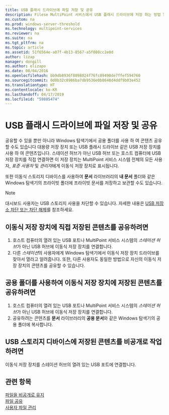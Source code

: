 ```yaml
---
title: USB 플래시 드라이브에 파일 저장 및 공유
description: Filese MultiPoint 서비스에서 USB 플래시 드라이브에 저장 하는 방법 알아보기
ms.custom: na
ms.prod: windows-server-threshold
ms.technology: multipoint-services
ms.reviewer: na
ms.suite: na
ms.tgt_pltfrm: na
ms.topic: article
ms.assetid: 51f6564e-a07f-4b13-8567-a5f080cc2e0d
author: lizap
manager: dongill
ms.author: elizapo
ms.date: 08/04/2016
ms.openlocfilehash: bb9db8936f8098024f76fc09490de7ffef594760
ms.sourcegitcommit: 0d0b32c8986ba7db9536e0b8648d4ddf9b03e452
ms.translationtype: HT
ms.contentlocale: ko-KR
ms.lasthandoff: 04/17/2019
ms.locfileid: "59885474"
---
```

# <a name="save-and-share-files-on-a-usb-flash-drive"></a>USB 플래시 드라이브에 파일 저장 및 공유
공유할 수 있을 뿐만 아니라 Windows 탐색기에서 공용 폴더를 사용 하 여 콘텐츠 공유할 수도 있습니다 대용량 저장 장치 또는 USB 플래시 드라이브 같은 USB 저장 장치를 사용 하 여 콘텐츠입니다. 스테이션 허브가 아닌 USB 허브 또는 호스트 컴퓨터에 USB 저장 장치를 직접 연결하면 이 저장 장치는 MultiPoint 서비스 시스템 전체의 모든 사용자, *표준 사용자* 및 *관리자*에게 이동식 저장 장치로 표시됩니다.  
  
또한 이동식 스토리지 디바이스를 사용하여 **문서** 라이브러리의 **내 문서** 폴더와 같은 Windows 탐색기의 프라이빗 폴더에 프라이빗 문서를 저장하고 보관할 수도 있습니다.  
  
 > [!NOTE]  
 > 대시보드 사용자는 USB 스토리지 사용을 차단할 수 있습니다. 자세한 내용은 [USB 저장소 차단 또는 차단 해제](Block-or-Unblock-USB-Storage.md)를 참조하세요.  
  
## <a name="to-share-content-that-is-stored-directly-on-a-removable-storage-device"></a>이동식 저장 장치에 직접 저장된 콘텐츠를 공유하려면  
  
1.  호스트 컴퓨터의 열려 있는 USB 포트나 MultiPoint 서비스 시스템의 *스테이션 허브*가 아닌 USB 허브에 이동식 저장 장치를 연결합니다.  
2.  다른 *스테이션*의 사용자에게 Windows 탐색기에서 이동식 저장 장치 드라이브를 찾아서 열라고 알려줍니다. 또한, 다른 사용자도 동일한 방법으로 자신의 이동식 저장 장치의 콘텐츠를 공유할 수 있습니다.  
  
## <a name="to-share-content-that-is-stored-on-a-removable-storage-device-by-using-public-folders"></a>공용 폴더를 사용하여 이동식 저장 장치에 저장된 콘텐츠를 공유하려면  
  
1.  호스트 컴퓨터의 열려 있는 USB 포트나 MultiPoint 서비스 시스템의 *스테이션 허브*가 아닌 USB 허브에 이동식 저장 장치를 연결합니다.  
2.  공유하려는 콘텐츠를 **문서** 라이브러리의 **공용 문서**와 같은 Windows 탐색기의 공용 폴더에 복사합니다.  
  
## <a name="to-privately-work-with-content-that-is-stored-on-a-usb-storage-device"></a>USB 스토리지 디바이스에 저장된 콘텐츠를 비공개로 작업하려면  
  
이동식 저장 장치를 스테이션 허브의 열려 있는 USB 포트에 연결합니다.  
  
## <a name="see-also"></a>관련 항목  
[파일을 비공개로 유지](Keep-Files-Private.md)  
[파일 공유](Share-Files.md)  
[사용자 파일 관리](Manage-User-Files.md)